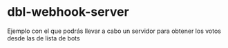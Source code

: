 # dbl-webhook-server
Ejemplo con el que podrás llevar a cabo un servidor para obtener los votos desde las de lista de bots
